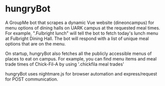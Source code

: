 # hungryBot
A GroupMe bot that scrapes a dynamic Vue website (dineoncampus) for menu options of dining halls on UARK campus
at the requested meal times.
For example, ".Fulbright lunch" will tell the bot to fetch today's lunch menu at Fulbright Dining Hall.
The bot will respond with a list of unique meal options that are on the menu.

On startup, hungryBot also fetches all the publicly accessible menus of places to eat on campus.
For example, you can find menu items and meal trade times of Chick-Fil-A by using '.chickfila meal trades'

hungryBot uses nightmare.js for browser automation and express/request for POST communication.
